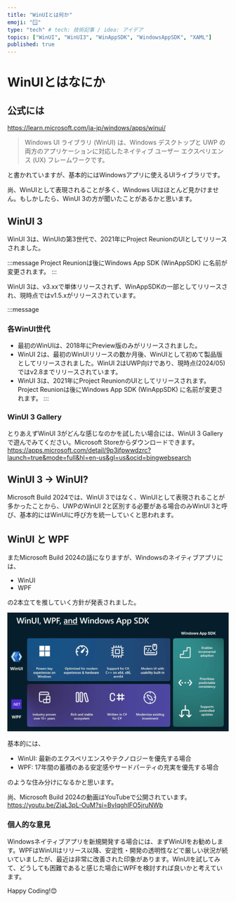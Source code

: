 ```yaml
---
title: "WinUIとは何か"
emoji: "🪟"
type: "tech" # tech: 技術記事 / idea: アイデア
topics: ["WinUI", "WinUI3", "WinAppSDK", "WindowsAppSDK", "XAML"]
published: true
---
```


# WinUIとはなにか

## 公式には
https://learn.microsoft.com/ja-jp/windows/apps/winui/

> Windows UI ライブラリ (WinUI) は、Windows デスクトップと UWP の両方のアプリケーションに対応したネイティブ ユーザー エクスペリエンス (UX) フレームワークです。

と書かれていますが、基本的にはWindowsアプリに使えるUIライブラリです。

尚、WinUIとして表現されることが多く、Windows UIはほとんど見かけません。もしかしたら、WinUI 3の方が聞いたことがあるかと思います。

## WinUI 3
WinUI 3は、WinUIの第3世代で、2021年にProject ReunionのUIとしてリリースされました。

:::message
Project Reunionは後にWindows App SDK (WinAppSDK) に名前が変更されます。
:::

WinUI 3は、v3.xxで単体リリースされず、WinAppSDKの一部としてリリースされ、現時点ではv1.5.xがリリースされています。

:::message
### 各WinUI世代
- 最初のWinUIは、2018年にPreview版のみがリリースされました。
- WinUI 2は、最初のWinUIリリースの数か月後、WinUIとして初めて製品版としてリリースされました。WinUI 2はUWP向けであり、現時点(2024/05)ではv2.8までリリースされています。
- WinUI 3は、2021年にProject ReunionのUIとしてリリースされます。Project Reunionは後にWindows App SDK (WinAppSDK) に名前が変更されます。
:::

### WinUI 3 Gallery
とりあえずWinUI 3がどんな感じなのかを試したい場合には、WinUI 3 Galleryで遊んでみてください。Microsoft Storeからダウンロードできます。
https://apps.microsoft.com/detail/9p3jfpwwdzrc?launch=true&mode=full&hl=en-us&gl=us&ocid=bingwebsearch

## WinUI 3 → WinUI?
Microsoft Build 2024では、WinUI 3ではなく、WinUIとして表現されることが多かったことから、UWPのWinUI 2と区別する必要がある場合のみWinUI 3と呼び、基本的にはWinUIに呼び方を統一していくと思われます。

## WinUI と WPF
またMicrosoft Build 2024の話になりますが、Windowsのネイティブアプリには、

- WinUI
- WPF

の2本立てを推していく方針が発表されました。

![](/images/001-what-is-winui/winui-vs-wpf.png)

基本的には、

- WinUI: 最新のエクスペリエンスやテクノロジーを優先する場合
- WPF: 17年間の蓄積のある安定感やサードパーティの充実を優先する場合

のような住み分けになるかと思います。

尚、Microsoft Build 2024の動画はYouTubeで公開されています。
https://youtu.be/ZjaL3pL-OuM?si=BvIqghlFO5jruNWb

### 個人的な意見
Windowsネイティブアプリを新規開発する場合には、まずWinUIをお勧めします。WPFはWinUIはリリース以降、安定性・開発の透明性などで厳しい状況が続いていましたが、最近は非常に改善された印象があります。WinUIを試してみて、どうしても困難であると感じた場合にWPFを検討すれば良いかと考えています。

Happy Coding!😊




